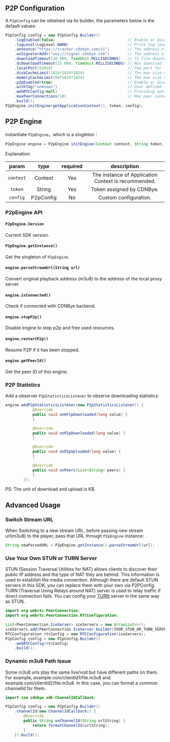
## P2P Configuration
A `P2pConfig` can be obtained via its builder, the parameters below is the default values:
```java
P2pConfig config = new P2pConfig.Builder()
    .logEnabled(false)                                // Enable or disable log
    .logLevel(LogLevel.WARN)                          // Print log level
    .announce("https://tracker.cdnbye.com/v1")        // The address of tracker server
    .wsSignalerAddr("wss://signal.cdnbye.com")        // The address of signal server
    .downloadTimeout(10_000, TimeUnit.MILLISECONDS)   // TS file download timeout by HTTP
    .dcDownloadTimeout(15_000, TimeUnit.MILLISECONDS) // Max download timeout for WebRTC datachannel
    .localPort(52019)                                 // The port for local http server
    .diskCacheLimit(1024*1024*1024)                   // The max size of binary data that can be stored in the disk cache for VOD(Set to 0 will disable disk cache)
    .memoryCacheLimit(60*1024*1024)                   // The max size of binary data that can be stored in the memory cache
    .p2pEnabled(true)                                 // Enable or disable p2p engine
    .withTag("unknown")                               // User defined tag which is presented in console
    .webRTCConfig(null)                               // Providing options to configure WebRTC connections
    .maxPeerConnections(10)                           // Max peer connections at the same time
    .build();  
P2pEngine.initEngine(getApplicationContext(), token, config);
```

## P2P Engine
instantiate `P2pEngine`，which is a singleton：
```java
P2pEngine engine = P2pEngine.initEngine(Context context, String token, P2pConfig config);
```
Explanation:
<br>

| param | type | required | description |
| :-: | :-: | :-: | :-: |
| `context` | Context | Yes | The instance of Application Context is recommended.                                                                                
| `token` | String | Yes | Token assigned by CDNBye.
| `config` | P2pConfig | No | Custom configuration.

### P2pEngine API
#### `P2pEngine.Version`
Current SDK version.

#### `P2pEngine.getInstance()`
Get the singleton of `P2pEngine`.

#### `engine.parseStreamUrl(String url)`
Convert original playback address (m3u8) to the address of the local proxy server.

#### `engine.isConnected()`
Check if connected with CDNBye backend.

#### `engine.stopP2p()`
Disable engine to stop p2p and free used resources.

#### `engine.restartP2p()`
Resume P2P if it has been stopped.

#### `engine.getPeerId()`
Get the peer ID of this engine.

### P2P Statistics
Add a observer `P2pStatisticsListener` to observe downloading statistics:
```java
engine.addP2pStatisticsListener(new P2pStatisticsListener() {
            @Override
            public void onHttpDownloaded(long value) {
            }

            @Override
            public void onP2pDownloaded(long value) {
            }

            @Override
            public void onP2pUploaded(long value) {
            }

            @Override
            public void onPeers(List<String> peers) {
            }
        });
```
PS: The unit of download and upload is KB.

## Advanced Usage
### Switch Stream URL
When Switching to a new stream URL, before passing new stream url(m3u8) to the player, pass that URL through `P2pEngine` instance:
```java
String newParsedURL = P2pEngine.getInstance().parseStreamUrl(url);
```
### Use Your Own STUN or TURN Server
STUN (Session Traversal Utilities for NAT) allows clients to discover their public IP address and the type of NAT they are behind. This information is used to establish the media connection. Although there are default STUN servers in this SDK, you can replace them with your own via P2PConfig. TURN (Traversal Using Relays around NAT) server is used to relay traffic if direct connection fails. You can config your [TURN](https://github.com/coturn/coturn) server in the same way as STUN.
```java
import org.webrtc.PeerConnection;
import org.webrtc.PeerConnection.RTCConfiguration;

List<PeerConnection.IceServer> iceServers = new ArrayList<>();
iceServers.add(PeerConnection.IceServer.builder(YOUR_STUN_OR_TURN_SERVER).createIceServer());
RTCConfiguration rtcConfig = new RTCConfiguration(iceServers);
P2pConfig config = new P2pConfig.Builder()
    .webRTCConfig(rtcConfig)
    .build();
```
### Dynamic m3u8 Path Issue
Some m3u8 urls play the same live/vod but have different paths on them. For example, example.com/clientId1/file.m3u8 and example.com/clientId2/file.m3u8. In this case, you can format a common channelId for them.
```java
import com.cdnbye.sdk.ChannelIdCallback;

P2pConfig config = new P2pConfig.Builder()
    .channelId(new ChannelIdCallback() {
        @Override
        public String onChannelId(String urlString) {
            return formatChannelId(urlString);
        }
    }).build();
```
